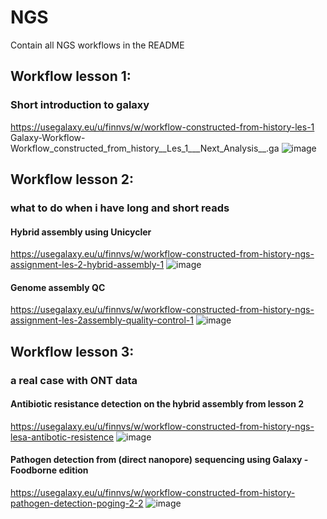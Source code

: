 # NGS
Contain all NGS workflows in the README
## Workflow lesson 1:
### Short introduction to galaxy

https://usegalaxy.eu/u/finnvs/w/workflow-constructed-from-history-les-1
Galaxy-Workflow-Workflow_constructed_from_history__Les_1___Next_Analysis__.ga
![image](https://github.com/finnvs013/NGS/assets/163141728/7c34e07e-d2b3-4c76-a1cf-8b4aa08efdbe)

## Workflow lesson 2:
### what to do when i have long and short reads
#### Hybrid assembly using Unicycler
https://usegalaxy.eu/u/finnvs/w/workflow-constructed-from-history-ngs-assignment-les-2-hybrid-assembly-1
![image](https://github.com/finnvs013/NGS/assets/163141728/43addfbc-7f8b-4b97-b512-c7fb7c7b4d4e)
#### Genome assembly QC
https://usegalaxy.eu/u/finnvs/w/workflow-constructed-from-history-ngs-assignment-les-2assembly-quality-control-1
![image](https://github.com/finnvs013/NGS/assets/163141728/0bde9a6e-6e3c-4ddb-9601-6de6f5a35063)

## Workflow lesson 3:
### a real case with ONT data
#### Antibiotic resistance detection on the hybrid assembly from lesson 2
https://usegalaxy.eu/u/finnvs/w/workflow-constructed-from-history-ngs-lesa-antibotic-resistence
![image](https://github.com/finnvs013/NGS/assets/163141728/9f73c1a9-da8f-4f2d-b97b-d18c63c8878e)
#### Pathogen detection from (direct nanopore) sequencing using Galaxy - Foodborne edition
https://usegalaxy.eu/u/finnvs/w/workflow-constructed-from-history-pathogen-detection-poging-2-2
![image](https://github.com/finnvs013/NGS/assets/163141728/f903e446-098a-4406-897f-ec550f449a37)
